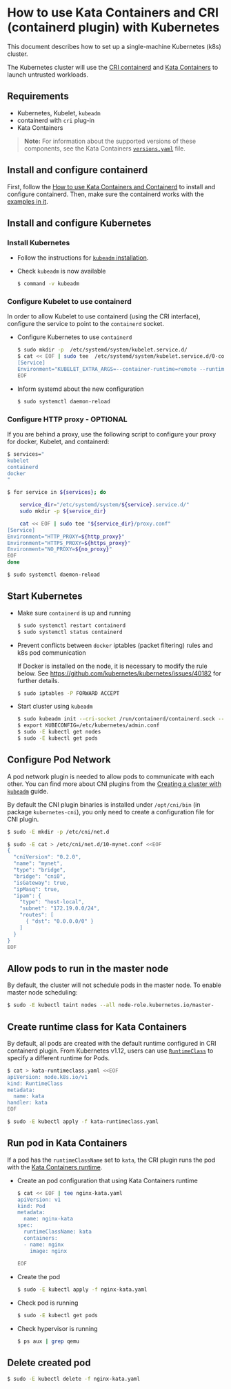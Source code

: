 # How to use Kata Containers and CRI (containerd plugin) with Kubernetes

This document describes how to set up a single-machine Kubernetes (k8s) cluster.

The Kubernetes cluster will use the
[CRI containerd](https://github.com/containerd/containerd/) and
[Kata Containers](https://katacontainers.io) to launch untrusted workloads.

## Requirements

- Kubernetes, Kubelet, `kubeadm`
- containerd with `cri` plug-in
- Kata Containers

> **Note:** For information about the supported versions of these components,
> see the  Kata Containers
> [`versions.yaml`](../../versions.yaml)
> file.

## Install and configure containerd

First, follow the [How to use Kata Containers and Containerd](containerd-kata.md) to install and configure containerd. 
Then, make sure the containerd works with the [examples in it](containerd-kata.md#run).

## Install and configure Kubernetes

### Install Kubernetes

- Follow the instructions for
  [`kubeadm` installation](https://kubernetes.io/docs/setup/independent/install-kubeadm/).

- Check `kubeadm` is now available

  ```bash
  $ command -v kubeadm
  ```

### Configure Kubelet to use containerd

In order to allow Kubelet to use containerd (using the CRI interface), configure the service to point to the `containerd` socket.

- Configure Kubernetes to use `containerd`

  ```bash
  $ sudo mkdir -p  /etc/systemd/system/kubelet.service.d/
  $ cat << EOF | sudo tee  /etc/systemd/system/kubelet.service.d/0-containerd.conf
  [Service]                                                 
  Environment="KUBELET_EXTRA_ARGS=--container-runtime=remote --runtime-request-timeout=15m --container-runtime-endpoint=unix:///run/containerd/containerd.sock"
  EOF
  ```

- Inform systemd about the new configuration

  ```bash
  $ sudo systemctl daemon-reload
  ```

### Configure HTTP proxy - OPTIONAL

If you are behind a proxy, use the following script to configure your proxy for docker, Kubelet, and containerd:

```bash
$ services="
kubelet
containerd
docker
"

$ for service in ${services}; do

    service_dir="/etc/systemd/system/${service}.service.d/"
    sudo mkdir -p ${service_dir}

    cat << EOF | sudo tee "${service_dir}/proxy.conf"
[Service]
Environment="HTTP_PROXY=${http_proxy}"
Environment="HTTPS_PROXY=${https_proxy}"
Environment="NO_PROXY=${no_proxy}"
EOF
done

$ sudo systemctl daemon-reload
```

## Start Kubernetes

- Make sure `containerd` is up and running

  ```bash
  $ sudo systemctl restart containerd
  $ sudo systemctl status containerd
  ```

- Prevent conflicts between `docker` iptables (packet filtering) rules and k8s pod communication

  If Docker is installed on the node, it is necessary to modify the rule
  below. See https://github.com/kubernetes/kubernetes/issues/40182 for further
  details.

  ```bash
  $ sudo iptables -P FORWARD ACCEPT
  ```

- Start cluster using `kubeadm`

  ```bash
  $ sudo kubeadm init --cri-socket /run/containerd/containerd.sock --pod-network-cidr=10.244.0.0/16
  $ export KUBECONFIG=/etc/kubernetes/admin.conf
  $ sudo -E kubectl get nodes
  $ sudo -E kubectl get pods
  ```

## Configure Pod Network

A pod network plugin is needed to allow pods to communicate with each other.
You can find more about CNI plugins from the [Creating a cluster with `kubeadm`](https://kubernetes.io/docs/setup/independent/create-cluster-kubeadm/#instructions) guide.

By default the CNI plugin binaries is installed under `/opt/cni/bin` (in package `kubernetes-cni`), you only need to create a configuration file for CNI plugin.

  ```bash
  $ sudo -E mkdir -p /etc/cni/net.d

  $ sudo -E cat > /etc/cni/net.d/10-mynet.conf <<EOF
  {
    "cniVersion": "0.2.0",
    "name": "mynet",
    "type": "bridge",
    "bridge": "cni0",
    "isGateway": true,
    "ipMasq": true,
    "ipam": {
      "type": "host-local",
      "subnet": "172.19.0.0/24",
      "routes": [
        { "dst": "0.0.0.0/0" }
      ]
    }
  }
  EOF
  ```

## Allow pods to run in the master node

By default, the cluster will not schedule pods in the master node. To enable master node scheduling:

```bash
$ sudo -E kubectl taint nodes --all node-role.kubernetes.io/master-
```

## Create runtime class for Kata Containers

By default, all pods are created with the default runtime configured in CRI containerd plugin.
From Kubernetes v1.12, users can use [`RuntimeClass`](https://kubernetes.io/docs/concepts/containers/runtime-class/#runtime-class) to specify a different runtime for Pods.

```bash
$ cat > kata-runtimeclass.yaml <<EOF
apiVersion: node.k8s.io/v1
kind: RuntimeClass
metadata:
  name: kata
handler: kata
EOF

$ sudo -E kubectl apply -f kata-runtimeclass.yaml
```

## Run pod in Kata Containers

If a pod has the `runtimeClassName` set to `kata`, the CRI plugin runs the pod with the
[Kata Containers runtime](../../src/runtime/README.md).

- Create an pod configuration that using Kata Containers runtime

  ```bash
  $ cat << EOF | tee nginx-kata.yaml
  apiVersion: v1
  kind: Pod
  metadata:
    name: nginx-kata
  spec:
    runtimeClassName: kata
    containers:
    - name: nginx
      image: nginx
      
  EOF
  ```

- Create the pod
  ```bash
  $ sudo -E kubectl apply -f nginx-kata.yaml
  ```

- Check pod is running

  ```bash
  $ sudo -E kubectl get pods
  ```

- Check hypervisor is running
  ```bash
  $ ps aux | grep qemu
  ```

## Delete created pod

```bash
$ sudo -E kubectl delete -f nginx-kata.yaml
```

